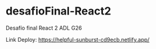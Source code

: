 # desafioFinal-React2
Desafío final React 2 ADL G26


Link Deploy: https://helpful-sunburst-cd9ecb.netlify.app/
